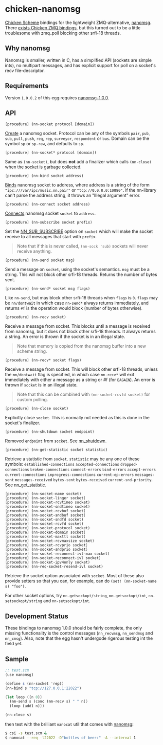 chicken-nanomsg
===============

 [Chicken Scheme]: http://call-cc.org/
 [nanomsg]: http://nanomsg.org/

[Chicken Scheme] bindings for the lightweight ZMQ-alternative,
[nanomsg]. There
[exists Chicken ZMQ bindings](http://api.call-cc.org/doc/zmq), but
this turned out to be a little troublesome with zmq_poll blocking
other srfi-18 threads.

## Why nanomsg

Nanomsg is smaller, written in C, has a simplified API (sockets are
simple ints), no multipart messages, and has explicit support for poll
on a socket's recv file-descriptor.

## Requirements

Version `1.0.0.2` of this egg requires
[nanomsg-1.0.0](https://github.com/nanomsg/nanomsg/releases/tag/1.0.0).

## API

    [procedure] (nn-socket protocol [domain])

[Create](http://nanomsg.org/v1.0.0/nn_socket.3.html) a nanomsg
socket. Protocol can be any of the symbols `pair`, `pub`, `sub`,
`pull`, `push`, `req`, `rep`, `surveyor`, `respondent` or
`bus`. Domain can be the symbol `sp` or `sp-raw`, and defaults to
`sp`.

    [procedure] (nn-socket* protocol [domain])

Same as `(nn-socket)`, but does __not__ add a finalizer which calls
`(nn-close)` when the socket is garbage collected.

    [procedure] (nn-bind socket address)

[Binds](http://nanomsg.org/v1.0.0/nn_bind.3.html) nanomsg socket to
address, where address is a string of the form
`"ipc:///var/ipc/music.nn.pair"` or `"tcp://0.0.0.0:10080"`. If the
nn-library can't parse the address string, it throws an "Illegal
argument" error.

    [procedure] (nn-connect socket address)

[Connects](http://nanomsg.org/v1.0.0/nn_connect.3.html) nanomsg socket
`socket` to `address`.

    [procedure] (nn-subscribe socket prefix)

Set the [NN_SUB_SUBSCRIBE](http://nanomsg.org/v1.0.0/nn_pubsub.7.html)
option on `socket` which will make the socket receive to all messages
that start with `prefix`.

> Note that if this is never called, `(nn-sock 'sub)` sockets will
> never receive anything.

    [procedure] (nn-send socket msg)

Send a message on `socket`, using the socket's semantics. `msg` must
be a string. This will not block other srfi-18 threads. Returns the
number of bytes sent.

    [procedure] (nn-send* socket msg flags)

Like `nn-send`, but may block other srfi-18 threads when `flags` is
`0`. `flags` may be `nn/dontwait` in which case `nn-send*` always
returns immediately, and returns `#f` is the operation would block
(number of bytes otherwise).

    [procedure] (nn-recv socket)

Receive a message from socket. This blocks until a message is received
from nanomsg, but it does not block other srfi-18 threads. It always
returns a string. An error is thrown if the socket is in an illegal
state.

> Note that memory is copied from the nanomsg buffer into a new scheme
> string.

    [procedure] (nn-recv* socket flags)

Receive a message from socket. This will block other srfi-18 threads,
unless the `nn/dontwait` flag is specified, in which case `nn-recv*`
will exit immediately with either a message as a string or #f (for
`EAGAIN`). An error is thrown if `socket` is in an illegal state.

> Note that this can be combined with `(nn-socket-rcvfd socket)` for
> custom polling.

    [procedure] (nn-close socket)

Explicitly close `socket`. This is normally not needed as this is done
in the socket's finalizer.

    [procedure] (nn-shutdown socket endpoint)

Removed `endpoint` from `socket`.
See [nn_shutdown](http://nanomsg.org/v1.0.0/nn_shutdown.3.html).

    [procedure] (nn-get-statistic socket statistic)

Retrieve a statistic from `socket`. `statistic` may be any one of
these symbols: `established-connections` `accepted-connections`
`dropped-connections` `broken-connections` `connect-errors`
`bind-errors` `accept-errors` `current-connections`
`inprogress-connections` `current-ep-errors` `messages-sent`
`messages-received` `bytes-sent` `bytes-received`
`current-snd-priority`. See
[nn_get_statistic](http://nanomsg.org/v1.0.0/nn_get_statistic.3.html).

    [procedure] (nn-socket-name socket)
    [procedure] (nn-socket-linger socket)
    [procedure] (nn-socket-rcvtimeo socket)
    [procedure] (nn-socket-sndtimeo socket)
    [procedure] (nn-socket-rcvbuf socket)
    [procedure] (nn-socket-sndbuf socket)
    [procedure] (nn-socket-sndfd socket)
    [procedure] (nn-socket-rcvfd socket)
    [procedure] (nn-socket-protocol socket)
    [procedure] (nn-socket-domain socket)
    [procedure] (nn-socket-maxttl socket)
    [procedure] (nn-socket-rcvmaxsize socket)
    [procedure] (nn-socket-rcvprio socket)
    [procedure] (nn-socket-sndprio socket)
    [procedure] (nn-socket-reconnect-ivl-max socket)
    [procedure] (nn-socket-reconnect-ivl socket)
    [procedure] (nn-socket-ipv4only socket)
    [procedure] (nn-req-socket-resend-ivl socket)

Retrieve the socket option associated with `socket`. Most of these
also provide setters so that you can, for example, can do `(set!
(nn-socket-name s) "foo")`.

For other socket options, try `nn-getsockopt/string`,
`nn-getsockopt/int`, `nn-setsockopt/string` and `nn-setsockopt/int`.

## Development Status

These bindings to nanomsg 1.0.0 should be fairly complete, the only
missing functionality is the control messages (`nn_recvmsg`,
`nn_sendmsg` and `nn_cmsg`). Also, note that the egg hasn't undergode
rigerous testing int the field yet.

## Sample

```scheme
;; test.scm
(use nanomsg)

(define s (nn-socket 'rep))
(nn-bind s "tcp://127.0.0.1:22022")

(let loop ((n 0))
  (nn-send s (conc (nn-recv s) " " n))
  (loop (add1 n)))

(nn-close s)
```

then test with the brilliant `nanocat` util that comes with [nanomsg]:


```bash
$ csi -s test.scm &
$ nanocat --req -l22022 -D"bottles of beer:" -A --interval 1
```

